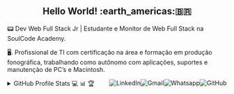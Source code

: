 <h2 align="center">Hello World! :earth_americas:🇧🇷</h2>
📟    Dev Web Full Stack Jr | Estudante e Monitor de Web Full Stack na SoulCode Academy.

🖥.   Profissional de TI com certificação na área e formação em produção fonográfica, trabalhando como autônomo com aplicações, suportes e manutenção de PC’s e Macintosh.

<a href="https://github.com/brunodiascultural">
    <img src="https://img.shields.io/github/followers/brunodiascultural?label=follow&style=social" height="22" title="Follow me" align="right" alt="GitHub">
</a>

<a href="https://api.whatsapp.com/send?phone=5581997330479">
    <img src="https://img.shields.io/badge/-Whatsapp-4CA143?style=flat&labelColor=4CA143&logo=whatsapp&logoColor=white" title="Text me" align="right" alt="Whatsapp">
</a>

<a href="mailto:brunodiascultural@gmail.com">
    <img src="https://img.shields.io/badge/-Gmail-c14438?style=flat&logo=Gmail&logoColor=white" title="Send me an email" align="right" alt="Gmail">
</a>

<a href="https://www.linkedin.com/in/brunodiascultural/">
    <img src="https://img.shields.io/badge/-LinkedIn-blue?style=flat&logo=Linkedin&logoColor=white" title="My Social Network" align="right" alt="LinkedIn">
</a>

<details>
    <summary align="left">GitHub Profile Stats 💻 📊 🏆</summary>
    <img 
         src="https://github-readme-stats.vercel.app/api/top-langs/?username=brunodiascultural&langs_count=8&layout=compact&theme=gruvbox" 
         align="left" 
         width="365px" 
         height="210" 
    /> 
    <img 
         src="https://github-readme-stats.vercel.app/api?username=brunodiascultural&show_icons=true&theme=gruvbox"
         width="465px" 
         height="210" 
    />
    <img 
         src="https://github-profile-trophy.vercel.app/?username=brunodiascultural&column=7&theme=gruvbox&no-frame=true" 
         width="1200px" 
    /> 
    ![Snake animation](https://github.com/brunodiascultural/brunodiascultural/blob/output/github-contribution-grid-snake.svg)
</details>









<!--
**brunodiascultural/brunodiascultural** is a ✨ _special_ ✨ repository because its `README.md` (this file) appears on your GitHub profile.
### Hi there 👋
Here are some ideas to get you started:

- 🔭 I’m currently working on ...
- 🌱 I’m currently learning ...
- 👯 I’m looking to collaborate on ...
- 🤔 I’m looking for help with ...
- 💬 Ask me about ...
- 📫 How to reach me: ...
- 😄 Pronouns: ...
- ⚡ Fun fact: ...
-->
